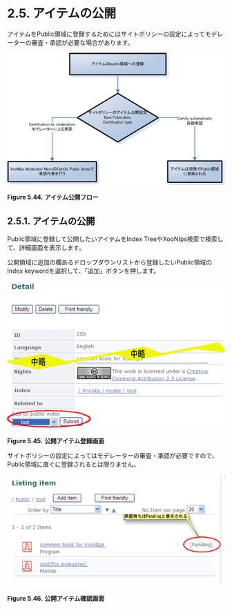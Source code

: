 # 2.5. アイテムの公開

 アイテムをPublic領域に登録するためにはサイトポリシーの設定によってモデレーターの審査・承認が必要な場合があります。

![Publishing item flowchart](../../.gitbook/assets/xoonips-operate42.png)

**Figure 5.44.**  **アイテム公開フロー**

## 2.5.1. **アイテムの公開** <a id="2-5-1-publish-items"></a>

Public領域に登録して公開したいアイテムをIndex TreeやXooNIps検索で検索して、詳細画面を表示します。

公開領域に追加の欄あるドロップダウンリストから登録したいPublic領域のIndex keywordを選択して、「追加」ボタンを押します。

![Publishing item registration screen](../../.gitbook/assets/xoonips-operate43%20%281%29.png)

**Figure 5.45.**  **公開アイテム登録画面**

 サイトポリシーの設定によってはモデレーターの審査・承認が必要ですので、Public領域に直ぐに登録されるとは限りません。

![Publishing item confirmation screen](../../.gitbook/assets/xoonips-operate44.png)

**Figure 5.46.**  **公開アイテム確認画面**


